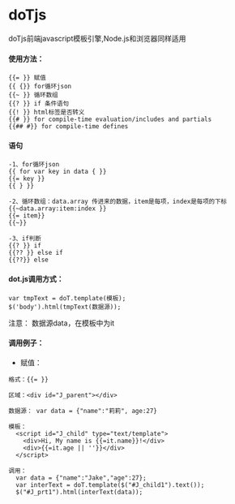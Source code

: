 # doTjs
doTjs前端javascript模板引擎,Node.js和浏览器同样适用

#### 使用方法：
```
{{= }} 赋值 
{{ {}} for循环json 
{{~ }} 循环数组      
{{? }} if 条件语句           
{{! }} html标签是否转义           
{{# }} for compile-time evaluation/includes and partials           
{{## #}} for compile-time defines               
```

#### 语句
```
-1、for循环json
{{ for var key in data { }} 
{{= key }} 
{{ } }}

-2、循环数组：data.array 传进来的数据，item是每项，index是每项的下标
{{~data.array:item:index }}
{{= item}}
{{~}}

-3、if判断   
{{? }} if
{{?? }} else if
{{??}} else

```

#### dot.js调用方式：
```
var tmpText = doT.template(模板);
$('body').html(tmpText(数据源));
```

注意：
数据源data，在模板中为it

#### 调用例子：

- 赋值：
```
格式：{{= }}  

区域：<div id="J_parent"></div>   

数据源： var data = {"name":"莉莉", age:27}

模板：  
  <script id="J_child" type="text/template">
	<div>Hi, My name is {{=it.name}}!</div>
	<div>{{=it.age || ''}}</div>
  </script>
  
调用：             
  var data = {"name":"Jake","age":27};
  var interText = doT.template($("#J_child1").text());
  $("#J_prt1").html(interText(data));
```
